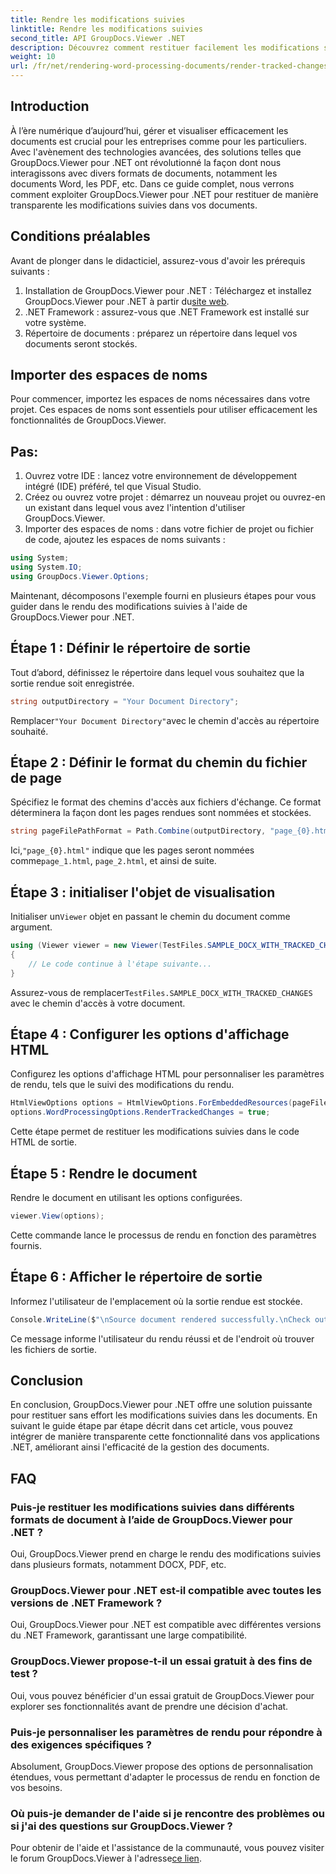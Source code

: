 ```yaml
---
title: Rendre les modifications suivies
linktitle: Rendre les modifications suivies
second_title: API GroupDocs.Viewer .NET
description: Découvrez comment restituer facilement les modifications suivies dans les documents à l'aide de GroupDocs.Viewer pour .NET. Améliorez l’efficacité de votre gestion documentaire.
weight: 10
url: /fr/net/rendering-word-processing-documents/render-tracked-changes/
---
```

## Introduction
À l’ère numérique d’aujourd’hui, gérer et visualiser efficacement les documents est crucial pour les entreprises comme pour les particuliers. Avec l'avènement des technologies avancées, des solutions telles que GroupDocs.Viewer pour .NET ont révolutionné la façon dont nous interagissons avec divers formats de documents, notamment les documents Word, les PDF, etc. Dans ce guide complet, nous verrons comment exploiter GroupDocs.Viewer pour .NET pour restituer de manière transparente les modifications suivies dans vos documents.
## Conditions préalables
Avant de plonger dans le didacticiel, assurez-vous d'avoir les prérequis suivants :
1. Installation de GroupDocs.Viewer pour .NET : Téléchargez et installez GroupDocs.Viewer pour .NET à partir du[site web](https://releases.groupdocs.com/viewer/net/).
2. .NET Framework : assurez-vous que .NET Framework est installé sur votre système.
3. Répertoire de documents : préparez un répertoire dans lequel vos documents seront stockés.

## Importer des espaces de noms
Pour commencer, importez les espaces de noms nécessaires dans votre projet. Ces espaces de noms sont essentiels pour utiliser efficacement les fonctionnalités de GroupDocs.Viewer.
## Pas:
1. Ouvrez votre IDE : lancez votre environnement de développement intégré (IDE) préféré, tel que Visual Studio.
2. Créez ou ouvrez votre projet : démarrez un nouveau projet ou ouvrez-en un existant dans lequel vous avez l'intention d'utiliser GroupDocs.Viewer.
3. Importer des espaces de noms : dans votre fichier de projet ou fichier de code, ajoutez les espaces de noms suivants :
```csharp
using System;
using System.IO;
using GroupDocs.Viewer.Options;
```

Maintenant, décomposons l'exemple fourni en plusieurs étapes pour vous guider dans le rendu des modifications suivies à l'aide de GroupDocs.Viewer pour .NET.
## Étape 1 : Définir le répertoire de sortie
Tout d’abord, définissez le répertoire dans lequel vous souhaitez que la sortie rendue soit enregistrée.
```csharp
string outputDirectory = "Your Document Directory";
```
 Remplacer`"Your Document Directory"`avec le chemin d'accès au répertoire souhaité.
## Étape 2 : Définir le format du chemin du fichier de page
Spécifiez le format des chemins d'accès aux fichiers d'échange. Ce format déterminera la façon dont les pages rendues sont nommées et stockées.
```csharp
string pageFilePathFormat = Path.Combine(outputDirectory, "page_{0}.html");
```
 Ici,`"page_{0}.html"` indique que les pages seront nommées comme`page_1.html`, `page_2.html`, et ainsi de suite.
## Étape 3 : initialiser l'objet de visualisation
 Initialiser un`Viewer` objet en passant le chemin du document comme argument.
```csharp
using (Viewer viewer = new Viewer(TestFiles.SAMPLE_DOCX_WITH_TRACKED_CHANGES))
{
    // Le code continue à l'étape suivante...
}
```
 Assurez-vous de remplacer`TestFiles.SAMPLE_DOCX_WITH_TRACKED_CHANGES` avec le chemin d'accès à votre document.
## Étape 4 : Configurer les options d'affichage HTML
Configurez les options d'affichage HTML pour personnaliser les paramètres de rendu, tels que le suivi des modifications du rendu.
```csharp
HtmlViewOptions options = HtmlViewOptions.ForEmbeddedResources(pageFilePathFormat);
options.WordProcessingOptions.RenderTrackedChanges = true;
```
Cette étape permet de restituer les modifications suivies dans le code HTML de sortie.
## Étape 5 : Rendre le document
Rendre le document en utilisant les options configurées.
```csharp
viewer.View(options);
```
Cette commande lance le processus de rendu en fonction des paramètres fournis.
## Étape 6 : Afficher le répertoire de sortie
Informez l'utilisateur de l'emplacement où la sortie rendue est stockée.
```csharp
Console.WriteLine($"\nSource document rendered successfully.\nCheck output in {outputDirectory}.");
```
Ce message informe l'utilisateur du rendu réussi et de l'endroit où trouver les fichiers de sortie.

## Conclusion
En conclusion, GroupDocs.Viewer pour .NET offre une solution puissante pour restituer sans effort les modifications suivies dans les documents. En suivant le guide étape par étape décrit dans cet article, vous pouvez intégrer de manière transparente cette fonctionnalité dans vos applications .NET, améliorant ainsi l'efficacité de la gestion des documents.
## FAQ
### Puis-je restituer les modifications suivies dans différents formats de document à l’aide de GroupDocs.Viewer pour .NET ?
Oui, GroupDocs.Viewer prend en charge le rendu des modifications suivies dans plusieurs formats, notamment DOCX, PDF, etc.
### GroupDocs.Viewer pour .NET est-il compatible avec toutes les versions de .NET Framework ?
Oui, GroupDocs.Viewer pour .NET est compatible avec différentes versions du .NET Framework, garantissant une large compatibilité.
### GroupDocs.Viewer propose-t-il un essai gratuit à des fins de test ?
Oui, vous pouvez bénéficier d'un essai gratuit de GroupDocs.Viewer pour explorer ses fonctionnalités avant de prendre une décision d'achat.
### Puis-je personnaliser les paramètres de rendu pour répondre à des exigences spécifiques ?
Absolument, GroupDocs.Viewer propose des options de personnalisation étendues, vous permettant d'adapter le processus de rendu en fonction de vos besoins.
### Où puis-je demander de l'aide si je rencontre des problèmes ou si j'ai des questions sur GroupDocs.Viewer ?
 Pour obtenir de l'aide et l'assistance de la communauté, vous pouvez visiter le forum GroupDocs.Viewer à l'adresse[ce lien](https://forum.groupdocs.com/c/viewer/9).